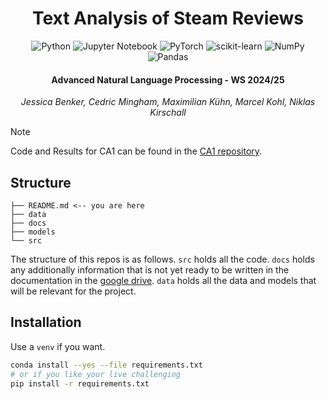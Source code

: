 <div align="center">

<h1>Text Analysis of Steam Reviews</h1>

![Python](https://img.shields.io/badge/python-3670A0?style=for-the-badge&logo=python&logoColor=ffdd54)
![Jupyter Notebook](https://img.shields.io/badge/jupyter-%23FA0F00.svg?style=for-the-badge&logo=jupyter&logoColor=white)
![PyTorch](https://img.shields.io/badge/PyTorch-%23EE4C2C.svg?style=for-the-badge&logo=PyTorch&logoColor=white)
![scikit-learn](https://img.shields.io/badge/scikit--learn-%23F7931E.svg?style=for-the-badge&logo=scikit-learn&logoColor=white)
![NumPy](https://img.shields.io/badge/numpy-%23013243.svg?style=for-the-badge&logo=numpy&logoColor=white)
![Pandas](https://img.shields.io/badge/pandas-%23150458.svg?style=for-the-badge&logo=pandas&logoColor=white)

<h4>Advanced Natural Language Processing - WS 2024/25</h4>

*Jessica Benker, Cedric Mingham, Maximilian Kühn, Marcel Kohl, Niklas Kirschall*
</div>

> [!NOTE]  
> Code and Results for CA1 can be found in the [CA1 repository](https://github.com/maxikuehn/ANLP_WS24).

## Structure

```
├── README.md <-- you are here
├── data
├── docs
├── models
└── src
```

The structure of this repos is as follows. `src` holds all the code. `docs` holds any additionally
information that is not yet ready to be written in the documentation in the [google drive](). `data`
holds all the data and models that will be relevant for the project.

## Installation

Use a `venv` if you want.

```sh
conda install --yes --file requirements.txt
# or if you like your live challenging
pip install -r requirements.txt
```
